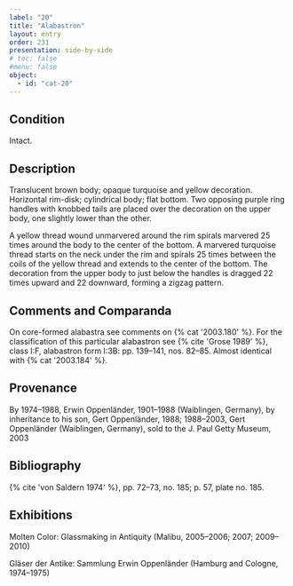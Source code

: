 ```yaml
---
label: "20"
title: "Alabastron"
layout: entry
order: 231
presentation: side-by-side
# toc: false
#menu: false 
object:
  - id: "cat-20"
---
```


## Condition

Intact.

## Description

Translucent brown body; opaque turquoise and yellow decoration. Horizontal rim-disk; cylindrical body; flat bottom. Two opposing purple ring handles with knobbed tails are placed over the decoration on the upper body, one slightly lower than the other.

A yellow thread wound unmarvered around the rim spirals marvered 25 times around the body to the center of the bottom. A marvered turquoise thread starts on the neck under the rim and spirals 25 times between the coils of the yellow thread and extends to the center of the bottom. The decoration from the upper body to just below the handles is dragged 22 times upward and 22 downward, forming a zigzag pattern.

## Comments and Comparanda

On core-formed alabastra see comments on {% cat '2003.180' %}. For the classification of this particular alabastron see {% cite 'Grose 1989' %}, class I:F, alabastron form I:3B: pp. 139–141, nos. 82–85. Almost identical with {% cat '2003.184' %}.

## Provenance

By 1974–1988, Erwin Oppenländer, 1901–1988 (Waiblingen, Germany), by inheritance to his son, Gert Oppenländer, 1988; 1988–2003, Gert Oppenländer (Waiblingen, Germany), sold to the J. Paul Getty Museum, 2003

## Bibliography

{% cite 'von Saldern 1974' %}, pp. 72–73, no. 185; p. 57, plate no. 185.

## Exhibitions

Molten Color: Glassmaking in Antiquity (Malibu, 2005–2006; 2007; 2009–2010)

Gläser der Antike: Sammlung Erwin Oppenländer (Hamburg and Cologne, 1974–1975)
